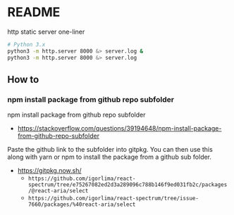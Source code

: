 # README

http static server one-liner

```sh
# Python 3.x
python3 -m http.server 8000 &> server.log &
python3 -m http.server 8000 &> server.log
```

## How to

### npm install package from github repo subfolder

npm install package from github repo subfolder
- https://stackoverflow.com/questions/39194648/npm-install-package-from-github-repo-subfolder

Paste the github link to the subfolder into gitpkg. You can then use this along
with yarn or npm to install the package from a github sub folder.
- https://gitpkg.now.sh/
  - `https://github.com/igorlima/react-spectrum/tree/e75267082ed2d3a289096c788b146f9ed031fb2c/packages/@react-aria/select`
  - `https://github.com/igorlima/react-spectrum/tree/issue-7660/packages/%40react-aria/select`

